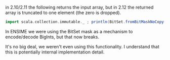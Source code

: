 in 2.10/2.11 the following returns the input array, but in 2.12 the returned array is truncated to one element (the zero is dropped).

```scala
import scala.collection.immutable._ ; println(BitSet.fromBitMaskNoCopy(Array(-9223372036854775808L, 0L)).toBitMask.toList)
```

In ENSIME we were using the BitSet mask as a mechanism to encode/decode BigInts, but that now breaks.

It's no big deal, we weren't even using this functionality. I understand that this is potentially internal implementation detail.
